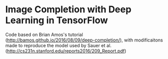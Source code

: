 # Image Completion with Deep Learning in TensorFlow

Code based on Brian Amos's tutorial (http://bamos.github.io/2016/08/09/deep-completion/), with modificaitons made to reproduce the model used by Sauer et al. (http://cs231n.stanford.edu/reports2016/209_Report.pdf)

  
